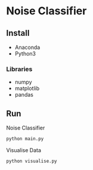 # Noise Classifier

## Install

- Anaconda
- Python3

### Libraries

- numpy
- matplotlib
- pandas

## Run

Noise Classifier

```sh
python main.py
```

Visualise Data

```sh
python visualise.py
```
